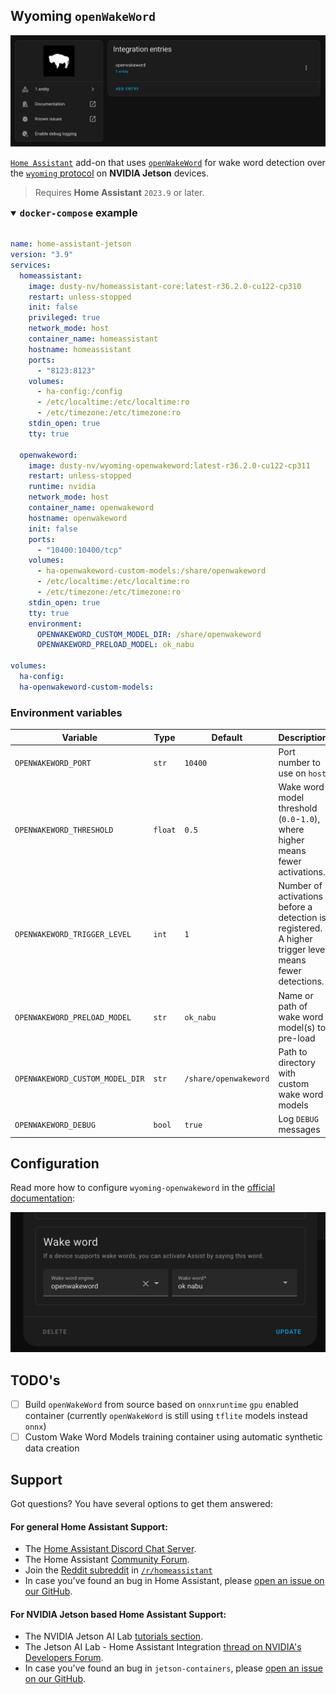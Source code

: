 ## Wyoming `openWakeWord`

<p align="center"><img src="images/wyoming-openwakeword.png" title="Wyoming openWakeWord" alt="Wyoming openWakeWord" /></p>

[`Home Assistant`](https://www.home-assistant.io/) add-on that uses [`openWakeWord`](https://github.com/rhasspy/wyoming-openwakeword) for wake word detection over the [`wyoming` protocol](https://www.home-assistant.io/integrations/wyoming/) on **NVIDIA Jetson** devices.

> Requires **Home Assistant** `2023.9` or later.

<details open>
<summary><h3 style="display:inline"><code>docker-compose</code> example</h3></summary>
<br>

```yaml
name: home-assistant-jetson
version: "3.9"
services:
  homeassistant:
    image: dusty-nv/homeassistant-core:latest-r36.2.0-cu122-cp310
    restart: unless-stopped
    init: false
    privileged: true
    network_mode: host
    container_name: homeassistant
    hostname: homeassistant
    ports:
      - "8123:8123"
    volumes:
      - ha-config:/config
      - /etc/localtime:/etc/localtime:ro
      - /etc/timezone:/etc/timezone:ro
    stdin_open: true
    tty: true

  openwakeword:
    image: dusty-nv/wyoming-openwakeword:latest-r36.2.0-cu122-cp311
    restart: unless-stopped
    runtime: nvidia
    network_mode: host
    container_name: openwakeword
    hostname: openwakeword
    init: false
    ports:
      - "10400:10400/tcp"
    volumes:
      - ha-openwakeword-custom-models:/share/openwakeword
      - /etc/localtime:/etc/localtime:ro
      - /etc/timezone:/etc/timezone:ro
    stdin_open: true
    tty: true
    environment:
      OPENWAKEWORD_CUSTOM_MODEL_DIR: /share/openwakeword
      OPENWAKEWORD_PRELOAD_MODEL: ok_nabu

volumes:
  ha-config:
  ha-openwakeword-custom-models:
```
</details>

### Environment variables

| Variable | Type | Default | Description
| - | - | - | - |
| `OPENWAKEWORD_PORT` | `str` | `10400` | Port number to use on `host` |
| `OPENWAKEWORD_THRESHOLD` | `float` | `0.5` | Wake word model threshold (`0.0`-`1.0`), where higher means fewer activations. |
| `OPENWAKEWORD_TRIGGER_LEVEL` | `int` | `1` | Number of activations before a detection is registered. A higher trigger level means fewer detections. |
| `OPENWAKEWORD_PRELOAD_MODEL`| `str` | `ok_nabu` | Name or path of wake word model(s) to pre-load |
| `OPENWAKEWORD_CUSTOM_MODEL_DIR` | `str` | `/share/openwakeword` | Path to directory with custom wake word models |
| `OPENWAKEWORD_DEBUG` | `bool` | `true` | Log `DEBUG` messages |

## Configuration

Read more how to configure `wyoming-openwakeword` in the [official documentation](https://www.home-assistant.io/voice_control/install_wake_word_add_on#enabling-wake-word-for-your-voice-assistant):

<p align="center"><img src="images/openwakeword-assist-config.png" title="Wyoming openWakeWord configuration" alt="Wyoming openWakeWord configuration" /></p>

## TODO's

- [ ] Build `openWakeWord` from source based on `onnxruntime` `gpu` enabled container (currently `openWakeWord` is still using `tflite` models instead `onnx`)
- [ ] Custom Wake Word Models training container using automatic synthetic data creation

## Support

Got questions? You have several options to get them answered:

#### For general **Home Assistant** Support:
- The [Home Assistant Discord Chat Server](https://discord.gg/c5DvZ4e).
- The Home Assistant [Community Forum](https://community.home-assistant.io/).
- Join the [Reddit subreddit](https://reddit.com/r/homeassistant) in [`/r/homeassistant`](https://reddit.com/r/homeassistant)
- In case you've found an bug in Home Assistant, please [open an issue on our GitHub](https://github.com/home-assistant/addons/issues).

#### For NVIDIA Jetson based Home Assistant Support:
- The NVIDIA Jetson AI Lab [tutorials section](https://www.jetson-ai-lab.com/tutorial-intro.html).
- The Jetson AI Lab - Home Assistant Integration [thread on NVIDIA's Developers Forum](https://forums.developer.nvidia.com/t/jetson-ai-lab-home-assistant-integration/288225).
- In case you've found an bug in `jetson-containers`, please [open an issue on our GitHub](https://github.com/dusty-nv/jetson-containers/issues).
